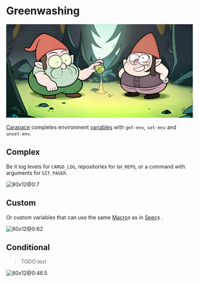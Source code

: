 # Greenwashing

![](./greenwashing/banner.png)

[Carapace] completes environment [variables] with `get-env`, `set-env` and `unset-env`.

## Complex

Be it log levels for `CARGO_LOG`, repositories for `GH_REPO`, or a command with arguments for `GIT_PAGER`.

![80x12@0:7](./greenwashing/complex.cast)

## Custom

Or custom variables that can use the same [Macro]s as in [Spec]s .

![80x12@0:62](./greenwashing/custom.cast)

## Conditional

> TODO text

![80x12@0:46.5](./greenwashing/condition.cast)

[Carapace]:https://carapace.sh
[variables]:https://carapace-sh.github.io/carapace-bin/variable.html
[Macro]:https://carapace-sh.github.io/carapace-bin/spec/macros.html
[Spec]:https://carapace-sh.github.io/carapace-bin/spec.html
